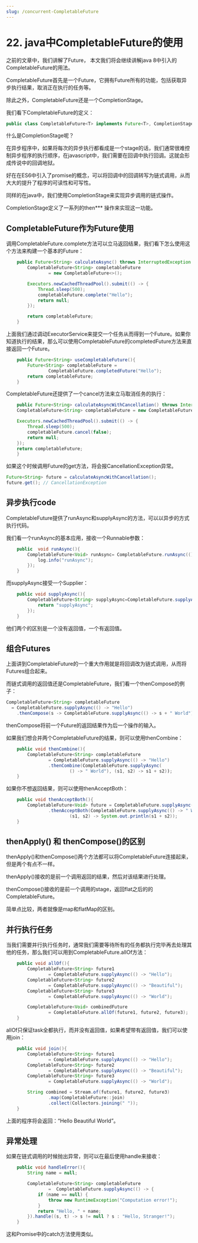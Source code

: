 ```yaml
---
slug: /concurrent-CompletableFuture
---
```


# 22. java中CompletableFuture的使用

之前的文章中，我们讲解了Future， 本文我们将会继续讲解java 8中引入的CompletableFuture的用法。

CompletableFuture首先是一个Future，它拥有Future所有的功能，包括获取异步执行结果，取消正在执行的任务等。

除此之外，CompletableFuture还是一个CompletionStage。 

我们看下CompletableFuture的定义：

~~~java
public class CompletableFuture<T> implements Future<T>, CompletionStage<T> 
~~~

什么是CompletionStage呢？

在异步程序中，如果将每次的异步执行都看成是一个stage的话，我们通常很难控制异步程序的执行顺序，在javascript中，我们需要在回调中执行回调。这就会形成传说中的回调地狱。

好在在ES6中引入了promise的概念，可以将回调中的回调转写为链式调用，从而大大的提升了程序的可读性和可写性。

同样的在java中，我们使用CompletionStage来实现异步调用的链式操作。

CompletionStage定义了一系列的then*** 操作来实现这一功能。

## CompletableFuture作为Future使用

调用CompletableFuture.complete方法可以立马返回结果，我们看下怎么使用这个方法来构建一个基本的Future：

~~~java
    public Future<String> calculateAsync() throws InterruptedException {
        CompletableFuture<String> completableFuture
                = new CompletableFuture<>();

        Executors.newCachedThreadPool().submit(() -> {
            Thread.sleep(500);
            completableFuture.complete("Hello");
            return null;
        });

        return completableFuture;
    }
~~~

上面我们通过调动ExecutorService来提交一个任务从而得到一个Future。如果你知道执行的结果，那么可以使用CompletableFuture的completedFuture方法来直接返回一个Future。

~~~java
    public Future<String> useCompletableFuture(){
        Future<String> completableFuture =
                CompletableFuture.completedFuture("Hello");
        return completableFuture;
    }
~~~

CompletableFuture还提供了一个cancel方法来立马取消任务的执行：

~~~java
    public Future<String> calculateAsyncWithCancellation() throws InterruptedException {
    CompletableFuture<String> completableFuture = new CompletableFuture<>();

    Executors.newCachedThreadPool().submit(() -> {
        Thread.sleep(500);
        completableFuture.cancel(false);
        return null;
    });
    return completableFuture;
    }
~~~

如果这个时候调用Future的get方法，将会报CancellationException异常。

~~~java
Future<String> future = calculateAsyncWithCancellation();
future.get(); // CancellationException
~~~

## 异步执行code

CompletableFuture提供了runAsync和supplyAsync的方法，可以以异步的方式执行代码。

我们看一个runAsync的基本应用，接收一个Runnable参数：

~~~java
    public  void runAsync(){
        CompletableFuture<Void> runAsync= CompletableFuture.runAsync(()->{
            log.info("runAsync");
        });
    }
~~~

而supplyAsync接受一个Supplier：

~~~java
    public void supplyAsync(){
        CompletableFuture<String> supplyAsync=CompletableFuture.supplyAsync(()->{
            return "supplyAsync";
        });
    }
~~~

他们两个的区别是一个没有返回值，一个有返回值。

## 组合Futures

上面讲到CompletableFuture的一个重大作用就是将回调改为链式调用，从而将Futures组合起来。

而链式调用的返回值还是CompletableFuture，我们看一个thenCompose的例子：

~~~java
CompletableFuture<String> completableFuture 
  = CompletableFuture.supplyAsync(() -> "Hello")
    .thenCompose(s -> CompletableFuture.supplyAsync(() -> s + " World"));
~~~

thenCompose将前一个Future的返回结果作为后一个操作的输入。

如果我们想合并两个CompletableFuture的结果，则可以使用thenCombine：

~~~java
    public void thenCombine(){
        CompletableFuture<String> completableFuture
                = CompletableFuture.supplyAsync(() -> "Hello")
                .thenCombine(CompletableFuture.supplyAsync(
                        () -> " World"), (s1, s2) -> s1 + s2));
    }
~~~

如果你不想返回结果，则可以使用thenAcceptBoth：

~~~java
    public void thenAcceptBoth(){
        CompletableFuture<Void> future = CompletableFuture.supplyAsync(() -> "Hello")
                .thenAcceptBoth(CompletableFuture.supplyAsync(() -> " World"),
                        (s1, s2) -> System.out.println(s1 + s2));
    }
~~~

## thenApply() 和 thenCompose()的区别

thenApply()和thenCompose()两个方法都可以将CompletableFuture连接起来，但是两个有点不一样。

thenApply()接收的是前一个调用返回的结果，然后对该结果进行处理。

thenCompose()接收的是前一个调用的stage，返回flat之后的的CompletableFuture。

简单点比较，两者就像是map和flatMap的区别。

## 并行执行任务

当我们需要并行执行任务时，通常我们需要等待所有的任务都执行完毕再去处理其他的任务，那么我们可以用到CompletableFuture.allOf方法：

~~~java
    public void allOf(){
        CompletableFuture<String> future1
                = CompletableFuture.supplyAsync(() -> "Hello");
        CompletableFuture<String> future2
                = CompletableFuture.supplyAsync(() -> "Beautiful");
        CompletableFuture<String> future3
                = CompletableFuture.supplyAsync(() -> "World");

        CompletableFuture<Void> combinedFuture
                = CompletableFuture.allOf(future1, future2, future3);
    }
~~~

allOf只保证task全都执行，而并没有返回值，如果希望带有返回值，我们可以使用join：

~~~java
    public void join(){
        CompletableFuture<String> future1
                = CompletableFuture.supplyAsync(() -> "Hello");
        CompletableFuture<String> future2
                = CompletableFuture.supplyAsync(() -> "Beautiful");
        CompletableFuture<String> future3
                = CompletableFuture.supplyAsync(() -> "World");

        String combined = Stream.of(future1, future2, future3)
                .map(CompletableFuture::join)
                .collect(Collectors.joining(" "));
    }
~~~

上面的程序将会返回：“Hello Beautiful World”。

## 异常处理

如果在链式调用的时候抛出异常，则可以在最后使用handle来接收：

~~~java
    public void handleError(){
        String name = null;

        CompletableFuture<String> completableFuture
                =  CompletableFuture.supplyAsync(() -> {
            if (name == null) {
                throw new RuntimeException("Computation error!");
            }
            return "Hello, " + name;
        }).handle((s, t) -> s != null ? s : "Hello, Stranger!");
    }
~~~

这和Promise中的catch方法使用类似。



















